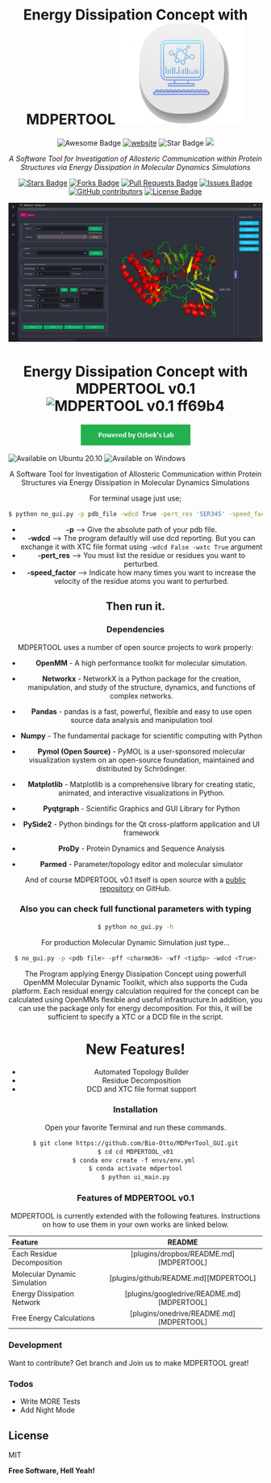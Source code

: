 <h1 align="center">Energy Dissipation Concept with MDPERTOOL 
<a href="http://compbio.bioe.eng.marmara.edu.tr/" target="_blank">
<img src="https://github.com/Bio-Otto/MDPerTool_GUI/blob/gui_development/icons/big_icons/logo_for_contacts.png" style="width: 250px; height: 200px;" width="250" height="200"/>
</a>
</h1>
<div align="center">
<img src="https://cdn.rawgit.com/sindresorhus/awesome/d7305f38d29fed78fa85652e3a63e154dd8e8829/media/badge.svg" alt="Awesome Badge"/>
<a href="http://compbio.bioe.eng.marmara.edu.tr/"><img src="https://img.shields.io/static/v1?label=&labelColor=505050&message=ozbek-lab&color=%230076D6&style=flat&logo=google-chrome&logoColor=%230076D6" alt="website"/></a>
<!-- <img src="http://hits.dwyl.com/abhisheknaiidu/awesome-github-profile-readme.svg" alt="Hits Badge"/> -->
<img src="https://img.shields.io/static/v1?label=%F0%9F%8C%9F&message=If%20Useful&style=style=flat&color=BC4E99" alt="Star Badge"/>
<a href="https://twitter.com/LabOzbek" ><img src="https://img.shields.io/twitter/follow/pemoshh.svg?style=social" /> </a>
<br>

<i>A Software Tool for Investigation of Allosteric Communication within Protein Structures via Energy Dissipation in Molecular Dynamics Simulations</i>

<a href="https://github.com/Bio-Otto/MDPerTool_GUI/stargazers"><img src="https://img.shields.io/github/stars/Bio-Otto/Bio-Otto" alt="Stars Badge"/></a>
<a href="https://github.com/Bio-Otto/MDPerTool_GUI/members"><img src="https://img.shields.io/github/forks/Bio-Otto/Bio-Otto" alt="Forks Badge"/></a>
<a href="https://github.com/Bio-Otto/MDPerTool_GUI/pulls"><img src="https://img.shields.io/github/issues-pr/Bio-Otto/Bio-Otto" alt="Pull Requests Badge"/></a>
<a href="https://github.com/Bio-Otto/MDPerTool_GUI/issues"><img src="https://img.shields.io/github/issues/Bio-Otto/Bio-Otto" alt="Issues Badge"/></a>
<a href="https://github.com/Bio-Otto/MDPerTool_GUI/contributors"><img alt="GitHub contributors" src="https://img.shields.io/github/contributors/Bio-Otto/MDPerTool_GUI?color=2b9348"></a>
<a href="https://github.com/Bio-Otto/MDPerTool_GUI/blob/master/LICENSE"><img src="https://img.shields.io/badge/License-MIT-yellow.svg" alt="License Badge"/></a>

<img alt="Awesome GitHub Profile Readme" src="https://github.com/Bio-Otto/MDPerTool_GUI/blob/gui_development/icons/MDPerTool.gif"> </img>




# Energy Dissipation Concept with MDPERTOOL v0.1      ![MDPERTOOL v0.1 ff69b4](https://img.shields.io/badge/<MDPERTOOL>-<v0.1>-<ff69b4>)

[![Powered by |Ozbek' Lab](https://github.com/Bio-Otto/Example_MD_Scripts/blob/master/PoweredByOzbekLab.png)](http://compbio.bioe.eng.marmara.edu.tr/)

<p align="left">
  <img src="https://github.com/Bio-Otto/MDPERTOOL_v01/blob/ubuntu_gui_development/icons/orange-logo-linux.png" width="50" title="Available on Ubuntu 20.10">
  <img src="https://github.com/Bio-Otto/MDPERTOOL_v01/blob/ubuntu_gui_development/icons/windows-logo.png" width="50" title="Available on Windows">
</p>

A Software Tool for Investigation of Allosteric Communication within Protein Structures via Energy Dissipation in Molecular Dynamics Simulations

For terminal usage just use; 

```sh
$ python no_gui.py -p pdb_file -wdcd True -pert_res 'SER345' -speed_factor 4
```

* __-p__  -->  Give the absolute path of your pdb file. 
* __-wdcd__  -->  The program defaultly will use dcd reporting. But you can exchange it with XTC file format using ```-wdcd False -wxtc True``` argument
* __-pert_res__  -->  You must list the residue or residues you want to perturbed.
* __-speed_factor__  -->  Indicate how many times you want to increase the velocity of the residue atoms you want to perturbed.


## Then run it.

### Dependencies

MDPERTOOL uses a number of open source projects to work properly:

* __OpenMM__ - A high performance toolkit for molecular simulation. 
* __Networkx__ - NetworkX is a Python package for the creation, manipulation, and study of the structure, dynamics, and functions of complex networks.

* __Pandas__ - pandas is a fast, powerful, flexible and easy to use open source data analysis and manipulation tool
* __Numpy__ -  The fundamental package for scientific computing with Python 
* __Pymol (Open Source)__ - PyMOL is a user-sponsored molecular visualization system on an open-source foundation, maintained and distributed by Schrödinger.
* __Matplotlib__ - Matplotlib is a comprehensive library for creating static, animated, and interactive visualizations in Python.
* __Pyqtgraph__ - Scientific Graphics and GUI Library for Python
* __PySide2__ - Python bindings for the Qt cross-platform application and UI framework
* __ProDy__ - Protein Dynamics and Sequence Analysis
* __Parmed__ - Parameter/topology editor and molecular simulator

And of course MDPERTOOL v0.1 itself is open source with a [public repository][MDPERTOOL] on GitHub.

### Also you can check full functional parameters with typing 

```sh
$ python no_gui.py -h
```

For production Molecular Dynamic Simulation just type...

```sh
$ no_gui.py -p <pdb file> -pff <charmm36> -wff <tip5p> -wdcd <True>
```

The Program applying Energy Dissipation Concept using powerfull OpenMM Molecular Dynamic Toolkit, which also supports the Cuda platform. Each residual energy calculation required for the concept can be calculated using OpenMMs flexible and useful infrastructure.In addition, you can use the package only for energy decomposition. For this, it will be sufficient to specify a XTC or a DCD file in the script.

# New Features!

  - Automated Topology Builder
  - Residue Decomposition
  - DCD and XTC file format support 

### Installation

Open your favorite Terminal and run these commands.


```diff
$ git clone https://github.com/Bio-Otto/MDPerTool_GUI.git
$ cd cd MDPERTOOL_v01
$ conda env create -f envs/env.yml 
$ conda activate mdpertool
$ python ui_main.py
```




### Features of MDPERTOOL v0.1

MDPERTOOL is currently extended with the following features. Instructions on how to use them in your own works are linked below.

<table align="center">
    <thead>
        <tr>
            <th align="left">Feature</th>
            <th align="center">README</th>
        </tr>
    </thead>
    <tbody>
        <tr>
            <td align="left">Each Residue Decomposition</td>
            <td align="center">[plugins/dropbox/README.md][MDPERTOOL]</td>
        </tr>
        <tr>
            <td align="left">Molecular Dynamic Simulation</td>
            <td align="center">[plugins/github/README.md][MDPERTOOL]</td>
        </tr>
        <tr>
            <td align="left">Energy Dissipation Network</td>
            <td align="center">[plugins/googledrive/README.md][MDPERTOOL]</td>
        </tr>
        <tr>
            <td align="left">Free Energy Calculations</td>
            <td align="center">[plugins/onedrive/README.md][MDPERTOOL]</td>
        </tr>
    </tbody>

</table><p></p></div>


### Development

Want to contribute?
Get branch and Join us to make MDPERTOOL great!

### Todos

 - Write MORE Tests
 - Add Night Mode

License
----

MIT


**Free Software, Hell Yeah!**

[//]: # (These are reference links used in the body of this note and get stripped out when the markdown processor does its job. There is no need to format nicely because it shouldn't be seen. Thanks SO - http://stackoverflow.com/questions/4823468/store-comments-in-markdown-syntax)


[MDPERTOOL]: <https://github.com/Bio-Otto/MDPERTOOL_v01>
